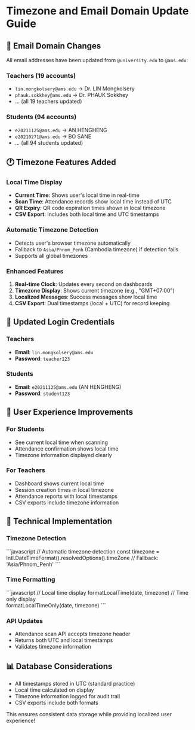 # Timezone and Email Domain Update Guide

## 📧 Email Domain Changes

All email addresses have been updated from `@university.edu` to `@ams.edu`:

### Teachers (19 accounts)
- `lin.mongkolsery@ams.edu` → Dr. LIN Mongkolsery
- `phauk.sokkhey@ams.edu` → Dr. PHAUK Sokkhey
- ... (all 19 teachers updated)

### Students (94 accounts)  
- `e20211125@ams.edu` → AN HENGHENG
- `e20210271@ams.edu` → BO SANE
- ... (all 94 students updated)

## 🕐 Timezone Features Added

### Local Time Display
- **Current Time**: Shows user's local time in real-time
- **Scan Time**: Attendance records show local time instead of UTC
- **QR Expiry**: QR code expiration times shown in local timezone
- **CSV Export**: Includes both local time and UTC timestamps

### Automatic Timezone Detection
- Detects user's browser timezone automatically
- Fallback to `Asia/Phnom_Penh` (Cambodia timezone) if detection fails
- Supports all global timezones

### Enhanced Features
1. **Real-time Clock**: Updates every second on dashboards
2. **Timezone Display**: Shows current timezone (e.g., "GMT+07:00")
3. **Localized Messages**: Success messages show local time
4. **CSV Export**: Dual timestamps (local + UTC) for record keeping

## 🚀 Updated Login Credentials

### Teachers
- **Email**: `lin.mongkolsery@ams.edu`
- **Password**: `teacher123`

### Students  
- **Email**: `e20211125@ams.edu` (AN HENGHENG)
- **Password**: `student123`

## 📱 User Experience Improvements

### For Students
- See current local time when scanning
- Attendance confirmation shows local time
- Timezone information displayed clearly

### For Teachers
- Dashboard shows current local time
- Session creation times in local timezone
- Attendance reports with local timestamps
- CSV exports include timezone information

## 🔧 Technical Implementation

### Timezone Detection
\`\`\`javascript
// Automatic timezone detection
const timezone = Intl.DateTimeFormat().resolvedOptions().timeZone
// Fallback: 'Asia/Phnom_Penh'
\`\`\`

### Time Formatting
\`\`\`javascript
// Local time display
formatLocalTime(date, timezone)
// Time only display  
formatLocalTimeOnly(date, timezone)
\`\`\`

### API Updates
- Attendance scan API accepts timezone header
- Returns both UTC and local timestamps
- Validates timezone information

## 📊 Database Considerations

- All timestamps stored in UTC (standard practice)
- Local time calculated on display
- Timezone information logged for audit trail
- CSV exports include both formats

This ensures consistent data storage while providing localized user experience!
